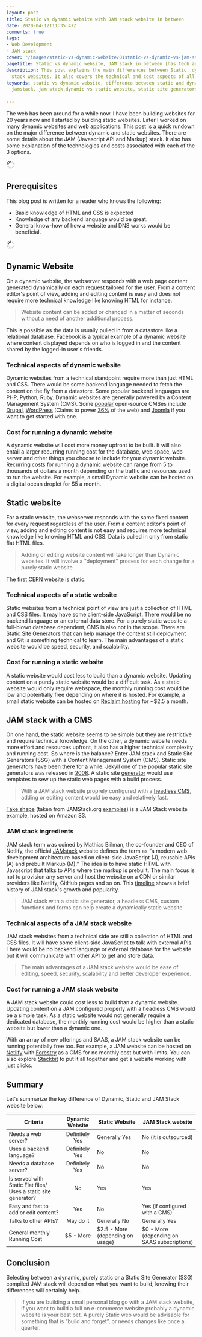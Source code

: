 ```yaml
---
layout: post
title: Static vs dynamic website with JAM stack website in between
date: 2020-04-12T11:35:47Z
comments: true
tags:
- Web Development
- JAM stack
cover: "/images/static-vs-dynamic-website/01static-vs-dynamic-vs-jam-stack.jpg"
pagetitle: Static vs dynamic website, JAM stack in between [has tech and cost considerations]
description: This post explains the main differences between Static, dynamic and JAM
  stack websites. It also covers the technical and cost aspects of all 3 options.
keywords: static vs dynamic website, difference between static and dynamic web page,
  jamstack, jam stack,dynamic vs static website, static site generators

---
```

The web has been around for a while now. I have been building websites for 20 years now and I started by building static websites. Later I worked on many dynamic websites and web applications. This post is a quick rundown on the major difference between dynamic and static websites. There are some details about the JAM (Javascript API and Markup) stack. It also has some explanation of the technologies and costs associated with each of the 3 options.

<img class="center" src="/images/generic/loading.gif" data-echo="/images/static-vs-dynamic-website/01static-vs-dynamic-vs-jam-stack.jpg" title="Static vs dynamic website, JAM stack in between with tech and cost considerations" alt="Static vs dynamic website, JAM stack in between with tech and cost considerations">

<!-- more -->

## Prerequisites

This blog post is written for a reader who knows the following:

* Basic knowledge of HTML and CSS is expected
* Knowledge of any backend language would be great.
* General know-how of how a website and DNS works would be beneficial.

<img class="center" src="/images/generic/loading.gif" data-echo="/images/static-vs-dynamic-website/02static-vs-dynamic-vs-jam-stack.jpg" title="HTML Code" alt="HTML Code - at the end all website are HTML, CSS and JS :)">

## Dynamic Website

On a dynamic website, the webserver responds with a web page content generated dynamically on each request tailored for the user. From a content editor's point of view, adding and editing content is easy and does not require more technical knowledge like knowing HTML for instance.

> Website content can be added or changed in a matter of seconds without a need of another additional process.

This is possible as the data is usually pulled in from a datastore like a relational database. Facebook is a typical example of a dynamic website where content displayed depends on who is logged in and the content shared by the logged-in user's friends.

### Technical aspects of dynamic website

Dynamic websites from a technical standpoint require more than just HTML and CSS. There would be some backend language needed to fetch the content on the fly from a datastore. Some popular backend languages are PHP, Python, Ruby. Dynamic websites are generally powered by a Content Management System (CMS). Some [popular](https://trends.builtwith.com/cms) open-source CMSes include [Drupal](https://www.drupal.org/), [WordPress](https://wordpress.org/) (Claims to power [36%](https://wordpress.com/) of the web) and [Joomla](https://www.joomla.org/) if you want to get started with one.

### Cost for running a dynamic website

A dynamic website will cost more money upfront to be built. It will also entail a larger recurring running cost for the database, web space, web server and other things you choose to include for your dynamic website. Recurring costs for running a dynamic website can range from 5 to thousands of dollars a month depending on the traffic and resources used to run the website. For example, a small Dynamic website can be hosted on a digital ocean droplet for $5 a month.

## Static website

For a static website, the webserver responds with the same fixed content for every request regardless of the user. From a content editor's point of view, adding and editing content is not easy and requires more technical knowledge like knowing HTML and CSS. Data is pulled in only from static flat HTML  files.

> Adding or editing website content will take longer than Dynamic websites. It will involve a "deployment" process for each change for a purely static website.

The first [CERN](http://info.cern.ch/hypertext/WWW/TheProject.html) website is static.

### Technical aspects of a static website

Static websites from a technical point of view are just a collection of HTML and CSS files. It may have some client-side JavaScript. There would be no backend language or an external data store. For a purely static website a full-blown database dependent, CMS is also not in the scope. There are [Static Site Generators](https://www.staticgen.com/) that can help manage the content still deployment and Git is something technical to learn. The main advantages of a static website would be speed, security, and scalability.

### Cost for running a static website

A static website would cost less to build than a dynamic website. Updating content on a purely static website would be a difficult task. As a static website would only require webspace, the monthly running cost would be low and potentially free depending on where it is hosted. For example, a small static website can be hosted on [Reclaim hosting](https://reclaimhosting.com/shared-hosting/) for \~$2.5 a month.

## JAM stack with a CMS

On one hand, the static website seems to be simple but they are restrictive and require technical knowledge. On the other, a dynamic website needs more effort and resources upfront, it also has a higher technical complexity and running cost. So where is the balance? Enter JAM stack and Static Site Generators (SSG) with a Content Management System (CMS). Static site generators have been there for a while. Jekyll one of the popular static site generators was released in [2008](https://tom.preston-werner.com/2008/11/17/blogging-like-a-hacker.html). A static site [generator](https://www.staticgen.com/) would use templates to sew up the static web pages with a build process.

> With a JAM stack website proprely configured with a [headless CMS](https://www.sanity.io/blog/headless-cms-explained), adding or editing content would be easy and relatively fast.

[Take shape](https://www.takeshape.io/) (taken from JAMStack.org [examples](https://jamstack.org/examples/)) is a JAM Stack website example, hosted on Amazon S3.

### JAM stack ingredients

JAM stack term was coined by Mathias Biilman, the co-founder and CEO of Netlify, the official [JAMstack](https://jamstack.org/) website defines the term as “a modern web development architecture based on client-side JavaScript (J), reusable APIs (A) and prebuilt Markup (M).” The idea is to have static HTML with Javascript that talks to APIs where the markup is prebuilt. The main focus is not to provision any server and host the website on a CDN or similar providers like Netlify, GitHub pages and so on. This [timeline](https://jamstack.wtf/#timeline) shows a brief history of JAM stack's growth and popularity.

> JAM stack with a static site generator, a headless CMS, custom functions and forms can help create a dynamically static website.

### Technical aspects of a JAM stack website

JAM stack websites from a technical side are still a collection of HTML and CSS files. It will have some client-side JavaScript to talk with external APIs. There would be no backend language or external database for the website but it will communicate with other API to get and store data.

> The main advantages of a JAM stack website would be ease of editing, speed, security, scalability and better developer experience.

### Cost for running a JAM stack website

A JAM stack website could cost less to build than a dynamic website. Updating content on a JAM configured properly with a headless CMS would be a simple task. As a static website would not generally require a dedicated database, the monthly running cost would be higher than a static website but lower than a dynamic one.

With an array of new offerings and SAAS, a JAM stack website can be running potentially free too. For example, a JAM website can be hosted on [Netlify](https://www.netlify.com/) with [Forestry](https://forestry.io/) as a CMS for no monthly cost but with limits. You can also explore [Stackbit](https://www.stackbit.com/) to put it all together and get a website working with just clicks.

## Summary

Let's summarize the key difference of Dynamic, Static and JAM Stack website below:

| Criteria | Dynamic Website | Static Website | JAM Stack website |
| --- | :---: | --- | --- |
| Needs a web server? | Definitely Yes | Generally Yes | No (it is outsourced) |
| Uses a backend language? | Definitely Yes | No | No |
| Needs a database server? | Definitely Yes | No | No |
| Is served with Static Flat files/ Uses a static site generator? | No | Yes | Yes |
| Easy and fast to add or edit content? | Yes | No | Yes (if configured with a CMS) |
| Talks to other APIs? | May do it | Generally No | Generally Yes |
| General monthly Running Cost | $5 - More | $2.5 - More (depending on usage) | $0 - More (depending on SAAS subscriptions) |

## Conclusion

Selecting between a dynamic, purely static or a Static Site Generator (SSG) compiled JAM stack will depend on what you want to build, knowing their differences will certainly help.

> If you are building a small personal blog go with a JAM stack website, if you want to build a full on e-commerce website probably a dynamic website is your best bet. A purely Static web would be advisable for something that is “build and forget”, or needs changes like once a quarter.

